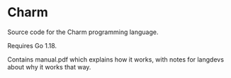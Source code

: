 # Charm
Source code for the Charm programming language.

Requires Go 1.18.

Contains manual.pdf which explains how it works, with notes for langdevs about why it works that way.

